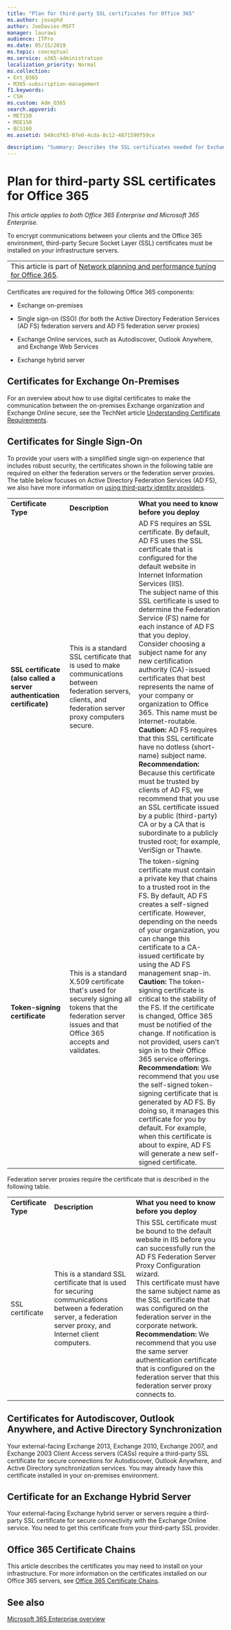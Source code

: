```yaml
---
title: "Plan for third-party SSL certificates for Office 365"
ms.author: josephd
author: JoeDavies-MSFT
manager: laurawi
audience: ITPro
ms.date: 05/15/2019
ms.topic: conceptual
ms.service: o365-administration
localization_priority: Normal
ms.collection: 
- Ent_O365
- M365-subscription-management
f1.keywords:
- CSH
ms.custom: Adm_O365
search.appverid:
- MET150
- MOE150
- BCS160
ms.assetid: b48cdf63-07e0-4cda-8c12-4871590f59ce

description: "Summary: Describes the SSL certificates needed for Exchange on-premises and hybrid, SSO using AD FS, Exchange Online services, and Exchange Web Services."
---
```


# Plan for third-party SSL certificates for Office 365

*This article applies to both Office 365 Enterprise and Microsoft 365 Enterprise.*

To encrypt communications between your clients and the Office 365 environment, third-party Secure Socket Layer (SSL) certificates must be installed on your infrastructure servers.

||
|:-----|
| This article is part of [Network planning and performance tuning for Office 365](https://aka.ms/tune).|
   
Certificates are required for the following Office 365 components:
  
- Exchange on-premises
    
- Single sign-on (SSO) (for both the Active Directory Federation Services (AD FS) federation servers and AD FS federation server proxies)
    
- Exchange Online services, such as Autodiscover, Outlook Anywhere, and Exchange Web Services
    
- Exchange hybrid server
    
## Certificates for Exchange On-Premises

For an overview about how to use digital certificates to make the communication between the on-premises Exchange organization and Exchange Online secure, see the TechNet article [Understanding Certificate Requirements](https://go.microsoft.com/fwlink/p/?LinkID=243657).
  
## Certificates for Single Sign-On

To provide your users with a simplified single sign-on experience that includes robust security, the certificates shown in the following table are required on either the federation servers or the federation server proxies. The table below focuses on Active Directory Federation Services (AD FS), we also have more information on [using third-party identity providers](https://docs.microsoft.com/azure/active-directory/hybrid/how-to-connect-fed-compatibility).
  
||||
|:-----|:-----|:-----|
|**Certificate Type** <br/> |**Description** <br/> |**What you need to know before you deploy** <br/> |
|**SSL certificate (also called a server authentication certificate)** <br/> |This is a standard SSL certificate that is used to make communications between federation servers, clients, and federation server proxy computers secure.  <br/> |AD FS requires an SSL certificate. By default, AD FS uses the SSL certificate that is configured for the default website in Internet Information Services (IIS).  <br/> The subject name of this SSL certificate is used to determine the Federation Service (FS) name for each instance of AD FS that you deploy. Consider choosing a subject name for any new certification authority (CA)-issued certificates that best represents the name of your company or organization to Office 365. This name must be Internet-routable.  <br/>**Caution:** AD FS requires that this SSL certificate have no dotless (short-name) subject name.          <br/> **Recommendation:** Because this certificate must be trusted by clients of AD FS, we recommend that you use an SSL certificate issued by a public (third-party) CA or by a CA that is subordinate to a publicly trusted root; for example, VeriSign or Thawte.  <br/> |
|**Token-signing certificate** <br/> |This is a standard X.509 certificate that's used for securely signing all tokens that the federation server issues and that Office 365 accepts and validates.  <br/> |The token-signing certificate must contain a private key that chains to a trusted root in the FS. By default, AD FS creates a self-signed certificate. However, depending on the needs of your organization, you can change this certificate to a CA-issued certificate by using the AD FS management snap-in.  <br/>**Caution:** The token-signing certificate is critical to the stability of the FS. If the certificate is changed, Office 365 must be notified of the change. If notification is not provided, users can't sign in to their Office 365 service offerings.<br/>**Recommendation:** We recommend that you use the self-signed token-signing certificate that is generated by AD FS. By doing so, it manages this certificate for you by default. For example, when this certificate is about to expire, AD FS will generate a new self-signed certificate.  <br/> |
   
Federation server proxies require the certificate that is described in the following table.
  
||||
|:-----|:-----|:-----|
|**Certificate Type** <br/> |**Description** <br/> |**What you need to know before you deploy** <br/> |
|SSL certificate  <br/> |This is a standard SSL certificate that is used for securing communications between a federation server, a federation server proxy, and Internet client computers.  <br/> |This SSL certificate must be bound to the default website in IIS before you can successfully run the AD FS Federation Server Proxy Configuration wizard.  <br/> This certificate must have the same subject name as the SSL certificate that was configured on the federation server in the corporate network.  <br/> **Recommendation:** We recommend that you use the same server authentication certificate that is configured on the federation server that this federation server proxy connects to.  <br/> |
   
## Certificates for Autodiscover, Outlook Anywhere, and Active Directory Synchronization

Your external-facing Exchange 2013, Exchange 2010, Exchange 2007, and Exchange 2003 Client Access servers (CASs) require a third-party SSL certificate for secure connections for Autodiscover, Outlook Anywhere, and Active Directory synchronization services. You may already have this certificate installed in your on-premises environment.
  
## Certificate for an Exchange Hybrid Server

Your external-facing Exchange hybrid server or servers require a third-party SSL certificate for secure connectivity with the Exchange Online service. You need to get this certificate from your third-party SSL provider.
  
## Office 365 Certificate Chains

This article describes the certificates you may need to install on your infrastructure. For more information on the certificates installed on our Office 365 servers, see [Office 365 Certificate Chains](https://support.office.com/article/0c03e6b3-e73f-4316-9e2b-bf4091ae96bb).
  
## See also

[Microsoft 365 Enterprise overview](https://docs.microsoft.com/microsoft-365/enterprise/microsoft-365-overview)
